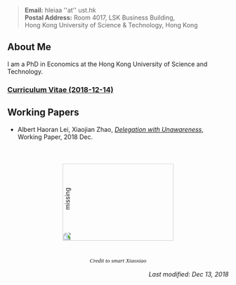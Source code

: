 > **Email:** hleiaa ''at'' ust.hk <br> **Postal Address:** Room 4017, LSK Business Building, <br>
> Hong Kong University of Science & Technology, Hong Kong


## About Me

I am a PhD in Economics at the Hong Kong University of Science and Technology. 

### [Curriculum Vitae (2018-12-14)](https://albertlei.github.io/cv/cv.pdf)


## Working Papers
- Albert Haoran Lei, Xiaojian Zhao, [_Delegation with Unawareness_](https://papers.ssrn.com/sol3/papers.cfm?abstract_id=3300732#), Working Paper, 2018 Dec.


<center>
  <figure>
    <img src='https://user-images.githubusercontent.com/16741954/53255641-016e1f80-3701-11e9-9e6d-ec4a209a4815.jpg' alt='missing' style="transform:rotate(270deg);" width="176" height="252.8">
    <figcaption>
      <font face = "Lucida Calligraphy, Lucida Console">
        <font size = "-1">
          <I> Credit to smart Xiaoxiao </I>
        </font>
      </font>
    </figcaption>
  </figure>
</center>  

<p align="right"><I>Last modified: Dec 13, 2018</I></p>
